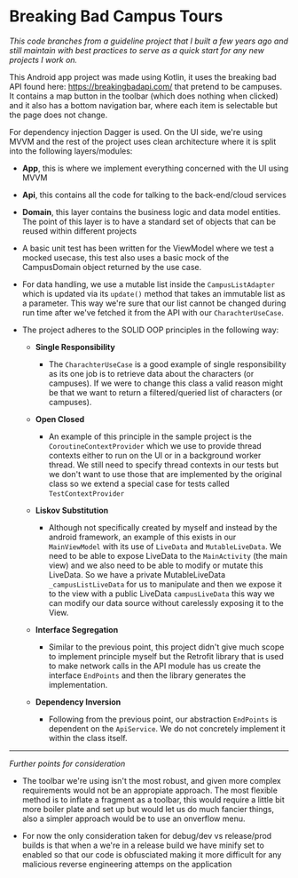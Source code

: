# Breaking Bad Campus Tours

*This code branches from a guideline project that I built a few years ago and still maintain with best practices to serve as a quick start for any new projects I work on.*

This Android app project was made using Kotlin, it uses the breaking bad API found here: https://breakingbadapi.com/ that pretend to be campuses. It contains a map
button in the toolbar (which does nothing when clicked) and it also has a bottom navigation bar, where each item is selectable but the page does not change.

For dependency injection Dagger is used. On the UI side, we're using MVVM and the rest of the project uses clean architecture where it is split into the following
layers/modules:

* **App**, this is where we implement everything concerned with the UI using MVVM
* **Api**, this contains all the code for talking to the back-end/cloud services
* **Domain**, this layer contains the business logic and data model entities. The point of this layer is to have a standard set of objects that can be reused within
different projects

* A basic unit test has been written for the ViewModel where we test a mocked usecase, this test also uses a basic mock of the CampusDomain object returned by 
the use case.

* For data handling, we use a mutable list inside the `CampusListAdapter` which is updated via its `update()` method that takes an immutable list as a parameter.
This way we're sure that our list cannot be changed during run time after we've fetched it from the API with our `CharachterUseCase`.

* The project adheres to the SOLID OOP principles in the following way:
  
  * **Single Responsibility**
    * The `CharachterUseCase` is a good example of single responsibility as its one job is to retrieve data about the characters (or campuses). If we were to change 
    this class a valid reason might be that we want to return a filtered/queried list of characters (or campuses).

  * **Open Closed**
      * An example of this principle in the sample project is the `CoroutineContextProvider` which we use to provide thread contexts either to run on the UI or 
      in a background worker thread. We still need to specify thread contexts in our tests but we don't want to use those that are implemented by the original class
      so we extend a special case for tests called `TestContextProvider`
      
  * **Liskov Substitution**
      * Although not specifically created by myself and instead by the android framework, an example of this exists in our `MainViewModel` with its use of `LiveData`
      and `MutableLiveData`. We need to be able to expose LiveData to the `MainActivity` (the main view) and we also need to be able to modify or mutate this LiveData.
      So we have a private MutableLiveData `_campusListLiveData` for us to manipulate and then we expose it to the view with a public LiveData `campusLiveData` this
      way we can modify our data source without carelessly exposing it to the View.
      
  * **Interface Segregation**
      * Similar to the previous point, this project didn't give much scope to implement principle myself but the Retrofit library that is used to make
      network calls in the API module has us create the interface `EndPoints` and then the library generates the implementation.
  
  * **Dependency Inversion**
      * Following from the previous point, our abstraction `EndPoints` is dependent on the `ApiService`. We do not concretely implement it within the class itself.
      
- - - -

*Further points for consideration*

* The toolbar we're using isn't the most robust, and given more complex requirements would not be an appropiate approach. The most flexible method is to inflate
a fragment as a toolbar, this would require a little bit more boiler plate and set up but would let us do much fancier things, also a simpler approach would be 
to use an onverflow menu.

* For now the only consideration taken for debug/dev vs release/prod builds is that when a we're in a release build we have minify set to enabled so that our code
is obfusciated making it more difficult for any malicious reverse engineering attemps on the application
